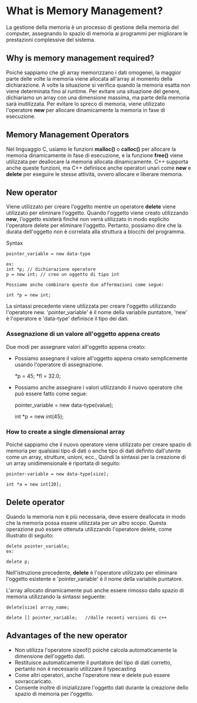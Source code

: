 # What is Memory Management?

La gestione della memoria è un processo di gestione della memoria del computer, assegnando lo spazio di memoria ai programmi per migliorare le prestazioni complessive del sistema.

## Why is memory management required?

Poiché sappiamo che gli array memorizzano i dati omogenei, la maggior parte delle volte la memoria viene allocata all'array al momento della dichiarazione. A volte la situazione si verifica quando la memoria esatta non viene determinata fino al runtime. Per evitare una situazione del genere, dichiariamo un array con una dimensione massima, ma parte della memoria sarà inutilizzata. Per evitare lo spreco di memoria, viene utilizzato l'operatore **new** per allocare dinamicamente la memoria in fase di esecuzione.

## Memory Management Operators

Nel linguaggio C, usiamo le funzioni **malloc()** o **calloc()** per allocare la memoria dinamicamente in fase di esecuzione, e la funzione **free()** viene utilizzata per deallocare la memoria allocata dinamicamente. C++ supporta anche queste funzioni, ma C++ definisce anche operatori unari come **new** e **delete** per eseguire le stesse attività, ovvero allocare e liberare memoria.

## New operator

Viene utilizzato per creare l'oggetto mentre un operatore **delete** viene utilizzato per eliminare l'oggetto. Quando l'oggetto viene creato utilizzando **new**, l'oggetto esisterà finché non verrà utilizzato in modo esplicito l'operatore delete per eliminare l'oggetto. Pertanto, possiamo dire che la durata dell'oggetto non è correlata alla struttura a blocchi del programma.

Syntax

    pointer_variable = new data-type  

    ex: 
    int *p; // dichiarazione operatore
    p = new int; // creo un oggetto di tipo int

    Possiamo anche combinare queste due affermazioni come segue:

    int *p = new int;

La sintassi precedente viene utilizzata per creare l'oggetto utilizzando l'operatore new. 'pointer_variable' è il nome della variabile puntatore, 'new' è l'operatore e 'data-type' definisce il tipo dei dati.

### Assegnazione di un valore all'oggetto appena creato

Due modi per assegnare valori all'oggetto appena creato:

- Possiamo assegnare il valore all'oggetto appena creato semplicemente usando l'operatore di assegnazione. 

    *p = 45;
    *fl = 32.0;

- Possiamo anche assegnare i valori utilizzando il nuovo operatore che può essere fatto come segue:

    pointer_variable = new data-type(value);  

    int *p = new int(45);

### How to create a single dimensional array

Poiché sappiamo che il nuovo operatore viene utilizzato per creare spazio di memoria per qualsiasi tipo di dati o anche tipo di dati definito dall'utente come un array, strutture, unioni, ecc., Quindi la sintassi per la creazione di un array unidimensionale è riportata di seguito:

    pointer-variable = new data-type[size];  

    int *a = new int[20];

## Delete operator

Quando la memoria non è più necessaria, deve essere deallocata in modo che la memoria possa essere utilizzata per un altro scopo. Questa operazione può essere ottenuta utilizzando l'operatore delete, come illustrato di seguito:

    delete pointer_variable;  
    ex:

    delete p; 

Nell'istruzione precedente, **delete** è l'operatore utilizzato per eliminare l'oggetto esistente e 'pointer_variable' è il nome della variabile puntatore.    

L'array allocato dinamicamente può anche essere rimosso dallo spazio di memoria utilizzando la sintassi seguente:

    delete[size] array_name;

    delete [] pointer_variable;   //dalle recenti versioni di c++

## Advantages of the new operator

- Non utilizza l'operatore sizeof() poiché calcola automaticamente la dimensione dell'oggetto dati.
- Restituisce automaticamente il puntatore del tipo di dati corretto, pertanto non è necessario utilizzare il typecasting
- Come altri operatori, anche l'operatore new e delete può essere sovraccaricato.
- Consente inoltre di inizializzare l'oggetto dati durante la creazione dello spazio di memoria per l'oggetto.